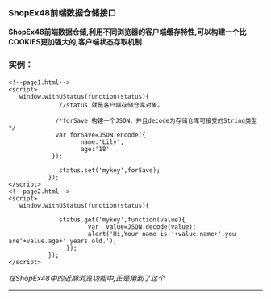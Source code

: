 ### ShopEx48前端数据仓储接口 ###
**ShopEx48前端数据仓储,利用不同浏览器的客户端缓存特性,可以构建一个比COOKIES更加强大的,客户端状态存取机制**
### 实例： ###
```
<!--page1.html-->
<script>
   window.withUStatus(function(status){
              //status 就是客户端存储仓库对象。
              
             /*forSave 构建一个JSON，并且decode为存储仓库可接受的String类型*/ 
             var forSave=JSON.encode({
                    name:'Lily',
                    age:'18'
            });

              status.set('mykey',forSave);
           });
</script>
<!--page2.html-->
<script>
   window.withUStatus(function(status){
            
              status.get('mykey',function(value){
                      var _value=JSON.decode(value);
                      alert('Hi,Your name is:'+value.name+',you are'+value.age+' years old.');
                });
           });
</script>
```

_在ShopEx48中的近期浏览功能中,正是用到了这个_


---
